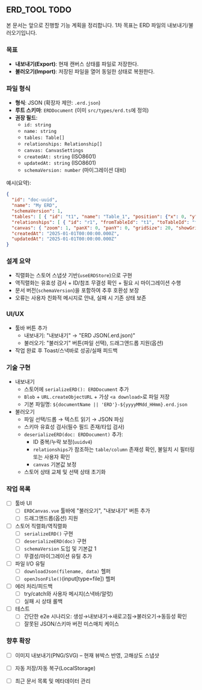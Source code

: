 ## ERD_TOOL TODO

본 문서는 앞으로 진행할 기능 계획을 정리합니다. 1차 목표는 ERD 파일의 내보내기/불러오기입니다.

### 목표
- **내보내기(Export)**: 현재 캔버스 상태를 파일로 저장한다.
- **불러오기(Import)**: 저장된 파일을 열어 동일한 상태로 복원한다.

### 파일 형식
- **형식**: JSON (확장자 제안: `.erd.json`)
- **루트 스키마**: `ERDDocument` (이미 `src/types/erd.ts`에 정의)
- **권장 필드**:
  - `id: string`
  - `name: string`
  - `tables: Table[]`
  - `relationships: Relationship[]`
  - `canvas: CanvasSettings`
  - `createdAt: string` (ISO8601)
  - `updatedAt: string` (ISO8601)
  - `schemaVersion: number` (마이그레이션 대비)

예시(요약):
```json
{
  "id": "doc-uuid",
  "name": "My ERD",
  "schemaVersion": 1,
  "tables": [ { "id": "t1", "name": "Table_1", "position": {"x": 0, "y": 0}, "size": {"width": 200, "height": 100}, "columns": [ {"id": "c1", "name": "id", "type": "INT", "isPrimaryKey": true, "isForeignKey": false, "isNotNull": true} ] } ],
  "relationships": [ { "id": "r1", "fromTableId": "t1", "toTableId": "t2", "fromColumnId": "c1", "toColumnId": "c2", "type": "one-to-many" } ],
  "canvas": { "zoom": 1, "panX": 0, "panY": 0, "gridSize": 20, "showGrid": true },
  "createdAt": "2025-01-01T00:00:00.000Z",
  "updatedAt": "2025-01-01T00:00:00.000Z"
}
```

### 설계 요약
- 직렬화는 스토어 스냅샷 기반(`useERDStore`)으로 구현
- 역직렬화는 유효성 검사 + ID/참조 무결성 확인 + 필요 시 마이그레이션 수행
- 문서 버전(`schemaVersion`)을 포함하여 추후 호환성 보장
- 오류는 사용자 친화적 메시지로 안내, 실패 시 기존 상태 보존

### UI/UX
- 툴바 버튼 추가
  - 내보내기: "내보내기" → "ERD JSON(.erd.json)"
  - 불러오기: "불러오기" 버튼(파일 선택), 드래그앤드롭 지원(옵션)
- 작업 완료 후 Toast/스낵바로 성공/실패 피드백

### 기술 구현
- 내보내기
  - 스토어에 `serializeERD(): ERDDocument` 추가
  - `Blob` + `URL.createObjectURL` + 가상 `<a download>`로 파일 저장
  - 기본 파일명: `${documentName || 'ERD'}-${yyyyMMdd_HHmm}.erd.json`
- 불러오기
  - 파일 선택/드롭 → 텍스트 읽기 → JSON 파싱
  - 스키마 유효성 검사(필수 필드 존재/타입 검사)
  - `deserializeERD(doc: ERDDocument)` 추가: 
    - ID 중복/누락 보정(`uuidv4`)
    - `relationships`가 참조하는 `table/column` 존재성 확인, 불일치 시 필터링 또는 사용자 확인
    - `canvas` 기본값 보정
  - 스토어 상태 교체 및 선택 상태 초기화

### 작업 목록
- [ ] 툴바 UI
  - [ ] `ERDCanvas.vue` 툴바에 "불러오기", "내보내기" 버튼 추가
  - [ ] 드래그앤드롭(옵션) 지원
- [ ] 스토어 직렬화/역직렬화
  - [ ] `serializeERD()` 구현
  - [ ] `deserializeERD(doc)` 구현
  - [ ] `schemaVersion` 도입 및 기본값 1
  - [ ] 무결성/마이그레이션 유틸 추가
- [ ] 파일 I/O 유틸
  - [ ] `downloadJson(filename, data)` 헬퍼
  - [ ] `openJsonFile()`(input[type=file]) 헬퍼
- [ ] 에러 처리/피드백
  - [ ] try/catch와 사용자 메시지(스낵바/알럿)
  - [ ] 실패 시 상태 롤백
- [ ] 테스트
  - [ ] 간단한 e2e 시나리오: 생성→내보내기→새로고침→불러오기→동등성 확인
  - [ ] 잘못된 JSON/스키마 버전 미스매치 케이스

### 향후 확장
- [ ] 이미지 내보내기(PNG/SVG) – 현재 뷰박스 반영, 고해상도 스냅샷
- [ ] 자동 저장/자동 복구(LocalStorage)
- [ ] 최근 문서 목록 및 메타데이터 관리


